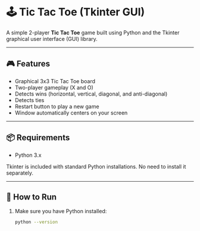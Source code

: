 # 🕹️ Tic Tac Toe (Tkinter GUI)

A simple 2-player **Tic Tac Toe** game built using Python and the Tkinter graphical user interface (GUI) library.

---

## 🎮 Features

- Graphical 3x3 Tic Tac Toe board
- Two-player gameplay (X and O)
- Detects wins (horizontal, vertical, diagonal, and anti-diagonal)
- Detects ties
- Restart button to play a new game
- Window automatically centers on your screen

---

## 📦 Requirements

- Python 3.x

Tkinter is included with standard Python installations. No need to install it separately.

---

## 🚀 How to Run

1. Make sure you have Python installed:
   ```bash
   python --version
